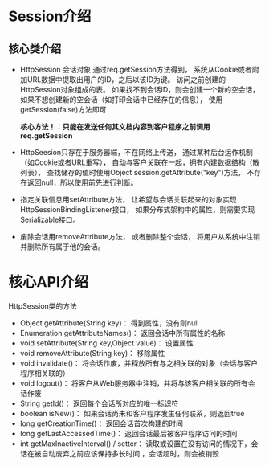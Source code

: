 # Session介绍

## 核心类介绍
* HttpSession 会话对象
    通过req.getSession方法得到，
        系统从Cookie或者附加URL数据中提取出用户的ID，之后以该ID为键。
        访问之前创建的HttpSession对象组成的表。
        如果找不到会话ID，则会创建一个新的空会话，
        如果不想创建新的空会话（如打印会话中已经存在的信息），
            使用getSession(false)方法即可

  **核心方法！：只能在发送任何其文档内容到客户程序之前调用req.getSession**

* HttpSeesion只存在于服务器端，不在网络上传送，
    通过某种后台运作机制（如Cookie或者URL重写），
    自动与客户关联在一起，拥有内建数据结构（散列表），
    查找储存的值时使用Object session.getAttribute("key")方法，
    不存在返回null，所以使用前先进行判断。

* 指定关联信息用setAttribute方法，
    让希望与会话关联起来的对象实现HttpSessionBindingListener接口，
    如果分布式架构中的属性，则需要实现Serializable接口。

* 废除会话用removeAttribute方法，
    或者删除整个会话，
    将用户从系统中注销并删除所有属于他的会话。

# 核心API介绍
HttpSession类的方法
* Object getAttribute(String key)：
    得到属性，没有则null
* Enumeration getAttributeNames()：
    返回会话中所有属性的名称
* void setAttribute(String key,Object value)：
    设置属性
* void removeAttribute(String key)：
    移除属性
* void invalidate()：
    将会话作废，并释放所有与之相关联的对象（会话与客户程序相关联的）
* void logout()：
    将客户从Web服务器中注销，并将与该客户相关联的所有会话作废
* String getId()：
    返回每个会话所对应的唯一标识符
* boolean isNew()：
    如果会话尚未和客户程序发生任何联系，则返回true
* long getCreationTime()：
    返回会话首次构建的时间
* long getLastAccessedTime()：
    返回会话最后被客户程序访问的时间
* int getMaxInactiveInterval() /
    setter：
    读取或设置在没有访问的情况下，会话在被自动废弃之前应该保持多长时间
        ，会话超时，则会被销毁